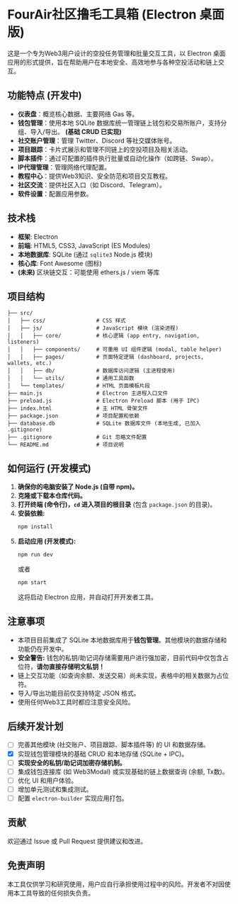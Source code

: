 # FourAir社区撸毛工具箱 (Electron 桌面版)

这是一个专为Web3用户设计的空投任务管理和批量交互工具，以 Electron 桌面应用的形式提供，旨在帮助用户在本地安全、高效地参与各种空投活动和链上交互。

## 功能特点 (开发中)

*   **仪表盘**：概览核心数据、主要网络 Gas 等。
*   **钱包管理**：使用本地 SQLite 数据库统一管理链上钱包和交易所账户，支持分组、导入/导出。 **(基础 CRUD 已实现)**
*   **社交账户管理**：管理 Twitter、Discord 等社交媒体账号。
*   **项目跟踪**：卡片式展示和管理不同链上的空投项目及相关活动。
*   **脚本插件**：通过可配置的插件执行批量或自动化操作（如跨链、Swap）。
*   **IP代理管理**：管理网络代理配置。
*   **教程中心**：提供Web3知识、安全防范和项目交互教程。
*   **社区交流**：提供社区入口（如 Discord、Telegram）。
*   **软件设置**：配置应用参数。

## 技术栈

*   **框架**: Electron
*   **前端**: HTML5, CSS3, JavaScript (ES Modules)
*   **本地数据库**: SQLite (通过 `sqlite3` Node.js 模块)
*   **核心库**: Font Awesome (图标)
*   **(未来)** 区块链交互：可能使用 ethers.js / viem 等库

## 项目结构

```
├── src/
│   ├── css/                # CSS 样式
│   ├── js/                 # JavaScript 模块 (渲染进程)
│   │   ├── core/           # 核心逻辑 (app entry, navigation, listeners)
│   │   ├── components/     # 可重用 UI 组件逻辑 (modal, table helper)
│   │   ├── pages/          # 页面特定逻辑 (dashboard, projects, wallets, etc.)
│   │   ├── db/             # 数据库访问逻辑 (主进程使用)
│   │   └── utils/          # 通用工具函数
│   └── templates/          # HTML 页面模板片段
├── main.js                 # Electron 主进程入口文件
├── preload.js              # Electron Preload 脚本 (用于 IPC)
├── index.html              # 主 HTML 骨架文件
├── package.json            # 项目配置和依赖
├── database.db             # SQLite 数据库文件 (本地生成, 已加入 .gitignore)
├── .gitignore              # Git 忽略文件配置
└── README.md               # 项目说明
```

## 如何运行 (开发模式)

1.  **确保你的电脑安装了 Node.js (自带 npm)。**
2.  **克隆或下载本仓库代码。**
3.  **打开终端 (命令行)，`cd` 进入项目的根目录** (包含 `package.json` 的目录)。
4.  **安装依赖:**
    ```bash
    npm install
    ```
5.  **启动应用 (开发模式):**
    ```bash
    npm run dev
    ```
    或者
    ```bash
    npm start
    ```
    这将启动 Electron 应用，并自动打开开发者工具。

## 注意事项

*   本项目目前集成了 SQLite 本地数据库用于**钱包管理**。其他模块的数据存储和功能仍在开发中。
*   **安全警告:** 钱包的私钥/助记词存储需要用户进行强加密，目前代码中仅包含占位符，**请勿直接存储明文私钥！**
*   链上交互功能（如查询余额、发送交易）尚未实现，表格中的相关数据为占位符。
*   导入/导出功能目前仅支持特定 JSON 格式。
*   使用任何Web3工具时都应注意安全风险。

## 后续开发计划

*   [ ] 完善其他模块 (社交账户、项目跟踪、脚本插件等) 的 UI 和数据存储。
*   [x] 实现钱包管理模块的基础 CRUD 和本地存储 (SQLite + IPC)。
*   [ ] **实现安全的私钥/助记词加密存储机制。**
*   [ ] 集成钱包连接库 (如 Web3Modal) 或实现基础的链上数据查询 (余额, Tx数)。
*   [ ] 优化 UI 和用户体验。
*   [ ] 增加单元测试和集成测试。
*   [ ] 配置 `electron-builder` 实现应用打包。

## 贡献

欢迎通过 Issue 或 Pull Request 提供建议和改进。

## 免责声明

本工具仅供学习和研究使用，用户应自行承担使用过程中的风险。开发者不对因使用本工具导致的任何损失负责。 